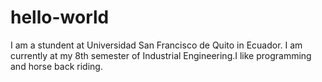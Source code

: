 # hello-world

I am a stundent at Universidad San Francisco de Quito in Ecuador. I am currently at my 8th semester of Industrial Engineering.I like programming and horse back riding.
